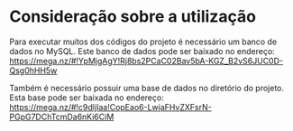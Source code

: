 # Consideração sobre a utilização
Para executar muitos dos códigos do projeto é necessário um banco de dados no MySQL. Este banco de dados pode ser baixado no endereço:  https://mega.nz/#!YpMjgAgY!Rj8bs2PCaC02Bav5bA-KGZ_B2vS6JUC0D-Qsg0hHH5w


Também é necessário possuir uma base de dados no diretório do projeto. Esta base pode ser baixada no endereço: https://mega.nz/#!c9dljIaa!CopEao6-LwjaFHvZXFsrN-PGpG7DChTcmDa6nKi6CiM
